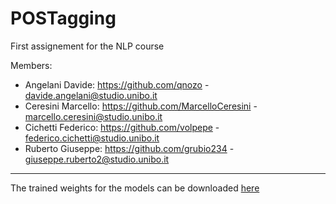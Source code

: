 # POSTagging

First assignement for the NLP course

Members:
- Angelani Davide: https://github.com/qnozo - davide.angelani@studio.unibo.it
- Ceresini Marcello: https://github.com/MarcelloCeresini - marcello.ceresini@studio.unibo.it
- Cichetti Federico: https://github.com/volpepe - federico.cichetti@studio.unibo.it
- Ruberto Giuseppe: https://github.com/grubio234 - giuseppe.ruberto2@studio.unibo.it

---

The trained weights for the models can be downloaded [here](https://drive.google.com/file/d/1J2K2k7ti66r4aoN8RVHgmmKgzcE9GJf6/view?usp=sharing)
